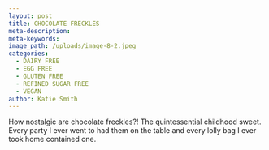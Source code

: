 ```yaml
---
layout: post
title: CHOCOLATE FRECKLES
meta-description:
meta-keywords:
image_path: /uploads/image-8-2.jpeg
categories:
  - DAIRY FREE
  - EGG FREE
  - GLUTEN FREE
  - REFINED SUGAR FREE
  - VEGAN
author: Katie Smith
---
```

How nostalgic are chocolate freckles?\! The quintessential childhood sweet. Every party I ever went to had them on the table and every lolly bag I ever took home contained one.
